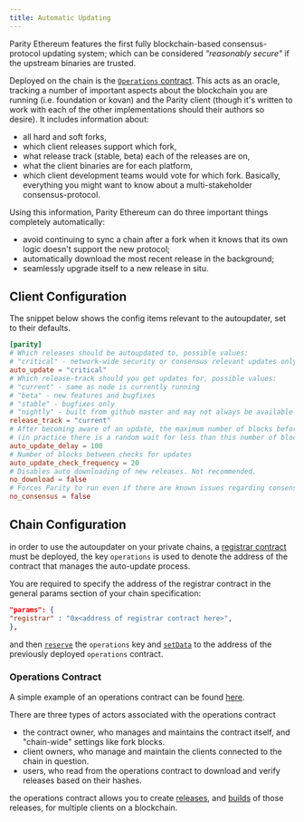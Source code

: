 ```yaml
---
title: Automatic Updating
---
```


Parity Ethereum features the first fully blockchain-based consensus-protocol updating system; which can be considered *"reasonably secure"* if the upstream binaries are trusted.

Deployed on the chain is the [`Operations` contract](https://github.com/parity-contracts/auto-updater). This acts as an oracle, tracking a number of important aspects about the blockchain you are running (i.e. foundation or kovan) and the Parity client (though it's written to work with each of the other implementations should their authors so desire). It includes information about:
* all hard and soft forks,
* which client releases support which fork,
* what release track (stable, beta) each of the releases are on,
* what the client binaries are for each platform,
* which client development teams would vote for which fork.
Basically, everything you might want to know about a multi-stakeholder consensus-protocol.

Using this information, Parity Ethereum can do three important things completely automatically:
* avoid continuing to sync a chain after a fork when it knows that its own logic doesn't support the new protocol;
* automatically download the most recent release in the background;
* seamlessly upgrade itself to a new release in situ.

## Client Configuration

The snippet below shows the config items relevant to the autoupdater, set to their defaults.

```toml
[parity]
# Which releases should be autoupdated to, possible values:
# "critical" - network-wide security or consensus relevant updates only, "all", "none"
auto_update = "critical"
# Which release-track should you get updates for, possible values:
# "current" - same as node is currently running
# "beta" - new features and bugfixes
# "stable" - bugfixes only
# "nightly" - built from github master and may not always be available
release_track = "current"
# After becoming aware of an update, the maximum number of blocks before it is applied
# (in practice there is a random wait for less than this number of blocks for network health)
auto_update_delay = 100
# Number of blocks between checks for updates
auto_update_check_frequency = 20
# Disables auto downloading of new releases. Not recommended.
no_download = false
# Forces Parity to run even if there are known issues regarding consensus. Not recommended.
no_consensus = false
```

## Chain Configuration

in order to use the autoupdater on your private chains, a [registrar contract](https://github.com/parity-contracts/name-registry) must be deployed, the key `operations` is used to denote the address of the contract that manages the auto-update process.

You are required to specify the address of the registrar contract in the general params section of your chain specification:
```json
"params": {
"registrar" : "0x<address of registrar contract here>",
},
```

and then [`reserve`](https://github.com/parity-contracts/name-registry/blob/ded6d0ed960b044ef5fcfc2486a5075d1965e4d3/contracts/SimpleRegistry.sol#L71) the `operations` key and [`setData`](https://github.com/parity-contracts/name-registry/blob/ded6d0ed960b044ef5fcfc2486a5075d1965e4d3/contracts/SimpleRegistry.sol#L108) to the address of the previously deployed `operations` contract. 

### Operations Contract

A simple example of an operations contract can be found [here](https://github.com/parity-contracts/auto-updater/blob/master/contracts/SimpleOperations.sol#L109).

There are three types of actors associated with the operations contract
 * the contract owner, who manages and maintains the contract itself, and "chain-wide" settings like fork blocks.
 * client owners, who manage and maintain the clients connected to the chain in question.
 * users, who read from the operations contract to download and verify releases based on their hashes.

the operations contract allows you to create [releases](https://github.com/parity-contracts/auto-updater/blob/5496aa730b242d4ffbd2846497718068d7062bdf/contracts/SimpleOperations.sol#L75), and [builds](https://github.com/parity-contracts/auto-updater/blob/5496aa730b242d4ffbd2846497718068d7062bdf/contracts/SimpleOperations.sol#L109) of those releases, for multiple clients on a  blockchain.
